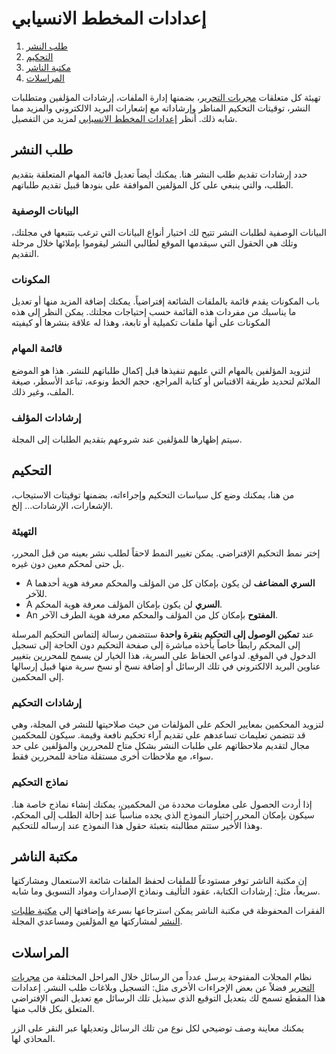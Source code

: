 ﻿# إعدادات المخطط الانسيابي

1. [طلب النشر](workflow-settings#submission)
1. [التحكيم](workflow-settings#review)
1. [مكتبة الناشر](workflow-settings#publisher)
1. [المراسلات](workflow-settings#emails)

تهيئة كل متعلقات [مجريات التحرير](../editorial-workflow)، بضمنها إدارة الملفات، إرشادات المؤلفين ومتطلبات النشر، توقيتات التحكيم المناظر وإرشاداته مع إشعارات البريد الالكتروني والمزيد مما شابه ذلك. أنظر [إعدادات المخطط الانسيابي](https://docs.pkp.sfu.ca/learning-ojs/ar/journal-setup#%D8%A5%D8%B9%D8%AF%D8%A7%D8%AF%D8%A7%D8%AA-%D8%A7%D9%84%D9%85%D8%AE%D8%B7%D8%B7-%D8%A7%D9%84%D8%A7%D9%86%D8%B3%D9%8A%D8%A7%D8%A8%D9%8A) لمزيد من التفصيل.

## <a name="submission"></a>طلب النشر
حدد إرشادات تقديم طلب النشر هنا. يمكنك أيضاً تعديل قائمة المهام المتعلقة بتقديم الطلب، والتي ينبغي على كل المؤلفين الموافقة على بنودها قبيل تقديم طلباتهم.

### البيانات الوصفية
البيانات الوصفية لطلبات النشر تتيح لك اختيار أنواع البيانات التي ترغب بتتبعها في مجلتك، وتلك هي الحقول التي سيقدمها الموقع لطالبي النشر ليقوموا بإملائها خلال مرحلة التقديم.

### المكونات
باب المكونات يقدم قائمة بالملفات الشائعة إفتراضياً. يمكنك إضافة المزيد منها أو تعديل ما يناسبك من مفردات هذه القائمة حسب إحتياجات مجلتك. يمكن النظر إلى هذه المكونات على أنها ملفات تكميلية أو تابعة، وهذا له علاقة بنشرها أو كيفيته

### قائمة المهام
لتزويد المؤلفين يالمهام التي عليهم تنفيذها قبل إكمال طلباتهم للنشر. هذا هو الموضع الملائم لتحديد طريقة الاقتباس أو كتابة المراجع، حجم الخط ونوعه، تباعد الأسطر، صيغة الملف، وغير ذلك.

### إرشادات المؤلف
سيتم إظهارها للمؤلفين عند شروعهم بتقديم الطلبات إلى المجلة.

## <a name="review"></a>التحكيم
من هنا، يمكنك وضع كل سياسات التحكيم وإجراءاته، بضمنها توقيتات الاستيجاب، الإشعارات، الإرشادات... إلخ.

### التهيئة
إختر نمط التحكيم الإفتراضي. يمكن تغيير النمط لاحقاً لطلب نشر بعينه من قبل المحرر، بل حتى لمحكم معين دون غيره.

- A **السري المضاعف** لن يكون بإمكان كل من المؤلف والمحكم معرفة هوية أحدهما للآخر.
- A **السري** لن يكون بإمكان المؤلف معرفة هوية المحكم.
- An **المفتوح** بإمكان كل من المؤلف والمحكم معرفة هوية الطرف الآخر.

عند **تمكين الوصول إلى التحكيم بنقرة واحدة** ستتضمن رسالة إلتماس التحكيم المرسلة إلى المحكم رابطاً خاصاً يأخذه مباشرة إلى صفحة التحكيم دون الحاجة إلى تسجيل الدخول في الموقع. لدواعي الحفاظ على السرية، هذا الخيار لن يسمح للمحررين بتغيير عناوين البريد الالكتروني في تلك الرسائل أو إضافة نسخ أو نسخ سرية منها قبيل إرسالها إلى المحكمين.

### إرشادات التحكيم
لتزويد المحكمين بمعايير الحكم على المؤلفات من حيث صلاحيتها للنشر في المجلة، وهي قد تتضمن تعليمات تساعدهم على تقديم آراء تحكيم نافعة وقيمة. سيكون للمحكمين مجال لتقديم ملاحظاتهم على طلبات النشر بشكل متاح للمحررين والمؤلفين على حد سواء، مع ملاحظات أخرى مستقلة متاحة للمحررين فقط.

### نماذج التحكيم
إذا أردت الحصول على معلومات محددة من المحكمين، يمكنك إنشاء نماذج خاصة هنا. سيكون بإمكان المحرر إختيار النموذج الذي يجده مناسباً عند إحالة الطلب إلى المحكم، وهذا الأخير ستتم مطالبته بتعبئة حقول هذا النموذج عند إرساله للتحكيم.

## <a name="publisher"></a>مكتبة الناشر
إن مكتبة الناشر توفر مستودعاً للملفات لحفظ الملفات شائعة الاستعمال ومشاركتها سريعاً، مثل: إرشادات الكتابة، عقود التأليف ونماذج الإصدارات ومواد التسويق وما شابه.

الفقرات المحفوظة في مكتبة الناشر يمكن استرجاعها بسرعة وإضافتها إلى [مكتبة طلبات النشر](../editorial-workflow#submission-library) لمشاركتها مع المؤلفين ومساعدي المجلة.

## <a name="emails"></a>المراسلات
نظام المجلات المفتوحة يرسل عدداً من الرسائل خلال المراحل المختلفة من [مجريات التحرير](../editorial-workflow) فضلاً عن بعض الإجراءات الأخرى مثل: التسجيل وبلاغات طلب النشر. إعدادات هذا المقطع تسمح لك بتعديل التوقيع الذي سيذيل تلك الرسائل مع تعديل النص الإفتراضي المتعلق بكل قالب منها.

يمكنك معاينة وصف توضيحي لكل نوع من تلك الرسائل وتعديلها عبر النقر على الزر المحاذي لها.
